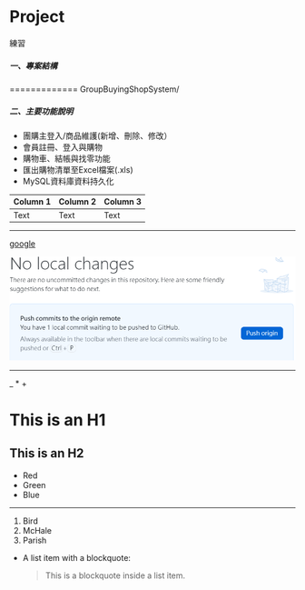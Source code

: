 # Project
練習


##### 一、專案結構
=============
GroupBuyingShopSystem/





##### 二、主要功能說明
- 團購主登入/商品維護(新增、刪除、修改）
- 會員註冊、登入與購物
- 購物車、結帳與找零功能
- 匯出購物清單至Excel檔案(.xls)
- MySQL資料庫資料持久化



| Column 1 | Column 2 | Column 3 |
| -------- | -------- | -------- |
| Text     | Text     | Text     |

*****
[google](http://www.google.com)

![JPG1](/Picture/JPG1.png) 

*****

\_ \* \+

This is an H1
=============

This is an H2
-------------

*   Red
*   Green
*   Blue

*****

1.  Bird
2.  McHale
3.  Parish
   

*   A list item with a blockquote:

    > This is a blockquote
    > inside a list item.




